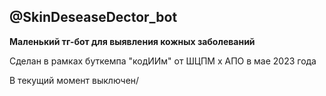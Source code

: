 ## @SkinDeseaseDector_bot
**Маленький тг-бот для выявления кожных заболеваний**

Сделан в рамках буткемпа "кодИИм" от ШЦПМ x АПО в мае 2023 года

В текущий момент выключен/